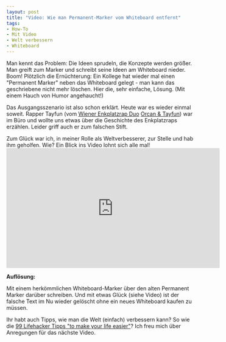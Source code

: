 ```yaml
---
layout: post
title: "Video: Wie man Permanent-Marker vom Whiteboard entfernt"
tags:
- How-To
- Mit Video
- Welt verbessern
- Whiteboard
---
```

Man kennt das Problem: Die Ideen sprudeln, die Konzepte werden größer. Man greift zum Marker und schreibt seine Ideen am Whiteboard nieder. Boom! Plötzlich die Ernüchterung: Ein Kollege hat wieder mal einen "Permanent Marker" neben das Whiteboard gelegt - man kann das geschriebene nicht mehr löschen. Hier die, sehr einfache, Lösung. (Mit einem Hauch von Humor angehaucht!)


<p style="text-align: left;">Das Ausgangsszenario ist also schon erklärt. Heute war es wieder einmal soweit. Rapper Tayfun (vom <a href="https://www.facebook.com/enkplatzrap?fref=ts">Wiener Enkplatzrap Duo</a> <a href="http://soundcloud.com/orcan-1">Orcan &amp; Tayfun</a>) war im Büro und wollte uns etwas über die Geschichte des Enkplatzraps erzählen. Leider griff auch er zum falschen Stift.</p>
Zum Glück war ich, in meiner Rolle als Weltverbesserer, zur Stelle und hab ihm geholfen. Wie? Ein Blick ins Video lohnt sich alle mal!

<iframe width="560" height="315" src="http://www.youtube.com/embed/CMk5wuPnWEE" frameborder="0"> </iframe>

<strong>Auflösung:</strong>

Mit einem herkömmlichen Whiteboard-Marker über den alten Permanent Marker darüber schreiben. Und mit etwas Glück (siehe Video) ist der falsche Text im Nu wieder gelöscht ohne ein neues Whiteboard kaufen zu müssen.

Ihr habt auch Tipps, wie man die Welt (einfach) verbessern kann? So wie die <a href="http://omgtsn.tumblr.com/post/33700724404">99 Lifehacker Tipps "to make your life easier"</a>? Ich freu mich über Anregungen für das nächste Video.
